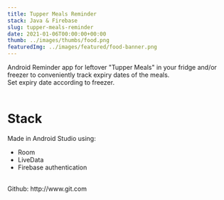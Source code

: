 ```yaml
---
title: Tupper Meals Reminder 
stack: Java & Firebase 
slug: tupper-meals-reminder
date: 2021-01-06T00:00:00+00:00
thumb: ../images/thumbs/food.png
featuredImg: ../images/featured/food-banner.png
---
```


Android Reminder app for leftover "Tupper Meals" in your fridge and/or freezer to conveniently track expiry dates of the meals.
\
Set expiry date according to freezer.
<br /><br />

# Stack 
Made in Android Studio using: 
<ul>
<li>Room</li>
<li>LiveData</li>
<li>Firebase authentication</li>
</ul>
<br />
Github: http://www.git.com